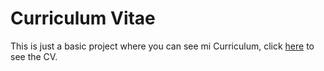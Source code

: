 # Curriculum Vitae
<p>This is just a basic project where you can see mi Curriculum, click <a href="https://alex-gb249.github.io/CV/" target="_blank">here</a> to see the CV.</p>
